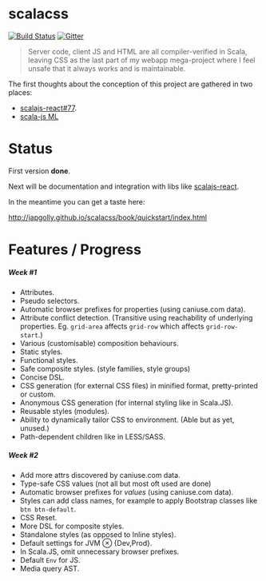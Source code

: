 # scalacss

[![Build Status](https://travis-ci.org/japgolly/scalacss.svg?branch=master)](https://travis-ci.org/japgolly/scalacss)
[![Gitter](https://badges.gitter.im/Join%20Chat.svg)](https://gitter.im/japgolly/scalacss?utm_source=badge&utm_medium=badge&utm_campaign=pr-badge&utm_content=badge)

> Server code, client JS and HTML are all compiler-verified in Scala, leaving CSS as the last part of my webapp mega-project where I feel unsafe that it always works and is maintainable.

The first thoughts about the conception of this project are gathered in two places:
* [scalajs-react#77](https://github.com/japgolly/scalajs-react/issues/77).
* [scala-js ML](https://groups.google.com/forum/#!folder/Scala/scala-js/IzCn1xfoFWs)


# Status

First version **done**.

Next will be documentation and integration with libs like [scalajs-react](https://github.com/japgolly/scalajs-react).

In the meantime you can get a taste here:

http://japgolly.github.io/scalacss/book/quickstart/index.html

# Features / Progress

##### Week #1

* Attributes.
* Pseudo selectors.
* Automatic browser prefixes for properties (using caniuse.com data).
* Attribute conflict detection. (Transitive using reachability of underlying properties. Eg. `grid-area` affects `grid-row` which affects `grid-row-start`.)
* Various (customisable) composition behaviours.
* Static styles.
* Functional styles.
* Safe composite styles. (style families, style groups)
* Concise DSL.
* CSS generation (for external CSS files) in minified format, pretty-printed or custom.
* Anonymous CSS generation (for internal styling like in Scala.JS).
* Reusable styles (modules).
* Ability to dynamically tailor CSS to environment. (Able but as yet, unused.)
* Path-dependent children like in LESS/SASS.

##### Week #2

* Add more attrs discovered by caniuse.com data.
* Type-safe CSS values (not all but most oft used are done)
* Automatic browser prefixes for _values_ (using caniuse.com data).
* Styles can add class names, for example to apply Bootstrap classes like `btn btn-default`.
* CSS Reset.
* More DSL for composite styles.
* Standalone styles (as opposed to Inline styles).
* Default settings for JVM ⊗ {Dev,Prod}.
* In Scala.JS, omit unnecessary browser prefixes.
* Default `Env` for JS.
* Media query AST.
